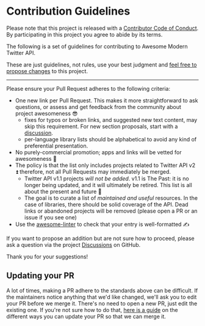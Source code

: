# Contribution Guidelines

Please note that this project is released with a [Contributor Code of Conduct](code-of-conduct.md). By participating in this project you agree to abide by its terms.

The following is a set of guidelines for contributing to Awesome Modern Twitter API.

These are just guidelines, not rules, use your best judgment and [feel free to propose changes](https://github.com/andypiper/awesome-modern-twitter-api/discussions) to this project.

---

Please ensure your Pull Request adheres to the following criteria:

- One new link per Pull Request. This makes it more straightforward to ask questions, or assess and get feedback from the community about project awesomeness 😎
  - fixes for typos or broken links, and suggested new text content, may skip this requirement. For new section proposals, start with a [discussion](https://github.com/andypiper/awesome-modern-twitter-api/discussions).
  - per-language library lists should be alphabetical to avoid any kind of preferential presentation.
- No purely-commercial promotion; apps and links will be vetted for awesomeness 🙂
- The policy is that the list only includes projects related to Twitter API v2 ⏫ therefore, not all Pull Requests may immediately be merged.
  - Twitter API v1.1 projects _will not be added_. v1.1 is The Past: it is no longer being updated, and it will ultimately be retired. This list is all about the present and future 🚀
  - The goal is to curate a list of _maintained and useful_ resources. In the case of libraries, there should be solid coverage of the API. Dead links or abandoned projects will be removed (please open a PR or an issue if you see one)
- Use the [awesome-linter](https://github.com/sindresorhus/awesome-lint/) to check that your entry is well-formatted ✍️

If you want to propose an addition but are not sure how to proceed, please ask a question via the project [Discussions](https://github.com/andypiper/awesome-modern-twitter-api/discussions) on GitHub.

Thank you for your suggestions!

## Updating your PR

A lot of times, making a PR adhere to the standards above can be difficult. If the maintainers notice anything that we'd like changed, we'll ask you to edit your PR before we merge it. There's no need to open a new PR, just edit the existing one. If you're not sure how to do that, [here is a guide](https://github.com/RichardLitt/knowledge/blob/master/github/amending-a-commit-guide.md) on the different ways you can update your PR so that we can merge it.

